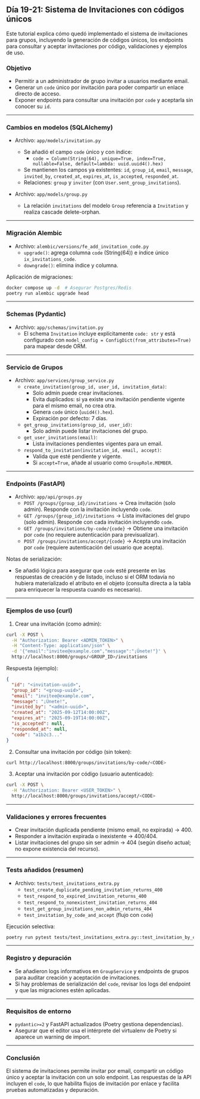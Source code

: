 ## Día 19-21: Sistema de Invitaciones con códigos únicos

Este tutorial explica cómo quedó implementado el sistema de invitaciones para grupos, incluyendo la generación de códigos únicos, los endpoints para consultar y aceptar invitaciones por código, validaciones y ejemplos de uso.

### Objetivo
- Permitir a un administrador de grupo invitar a usuarios mediante email.
- Generar un `code` único por invitación para poder compartir un enlace directo de acceso.
- Exponer endpoints para consultar una invitación por `code` y aceptarla sin conocer su `id`.

---

### Cambios en modelos (SQLAlchemy)
- Archivo: `app/models/invitation.py`
  - Se añadió el campo `code` único y con índice:
    - `code = Column(String(64), unique=True, index=True, nullable=False, default=lambda: uuid.uuid4().hex)`
  - Se mantienen los campos ya existentes: `id`, `group_id`, `email`, `message`, `invited_by`, `created_at`, `expires_at`, `is_accepted`, `responded_at`.
  - Relaciones: `group` y `inviter` (con `User.sent_group_invitations`).

- Archivo: `app/models/group.py`
  - La relación `invitations` del modelo `Group` referencia a `Invitation` y realiza cascade delete-orphan.

---

### Migración Alembic
- Archivo: `alembic/versions/fe_add_invitation_code.py`
  - `upgrade()`: agrega columna `code` (String(64)) e índice único `ix_invitations_code`.
  - `downgrade()`: elimina índice y columna.

Aplicación de migraciones:
```bash
docker compose up -d  # Asegurar Postgres/Redis
poetry run alembic upgrade head
```

---

### Schemas (Pydantic)
- Archivo: `app/schemas/invitation.py`
  - El schema `Invitation` incluye explícitamente `code: str` y está configurado con `model_config = ConfigDict(from_attributes=True)` para mapear desde ORM.

---

### Servicio de Grupos
- Archivo: `app/services/group_service.py`
  - `create_invitation(group_id, user_id, invitation_data)`:
    - Solo admin puede crear invitaciones.
    - Evita duplicados: si ya existe una invitación pendiente vigente para el mismo email, no crea otra.
    - Genera `code` único (`uuid4().hex`).
    - Expiración por defecto: 7 días.
  - `get_group_invitations(group_id, user_id)`:
    - Solo admin puede listar invitaciones del grupo.
  - `get_user_invitations(email)`:
    - Lista invitaciones pendientes vigentes para un email.
  - `respond_to_invitation(invitation_id, email, accept)`:
    - Valida que esté pendiente y vigente.
    - Si `accept=True`, añade al usuario como `GroupRole.MEMBER`.

---

### Endpoints (FastAPI)
- Archivo: `app/api/groups.py`
  - `POST /groups/{group_id}/invitations` → Crea invitación (solo admin). Responde con la invitación incluyendo `code`.
  - `GET /groups/{group_id}/invitations` → Lista invitaciones del grupo (solo admin). Responde con cada invitación incluyendo `code`.
  - `GET /groups/invitations/by-code/{code}` → Obtiene una invitación por `code` (no requiere autenticación para previsualizar).
  - `POST /groups/invitations/accept/{code}` → Acepta una invitación por `code` (requiere autenticación del usuario que acepta).

Notas de serialización:
- Se añadió lógica para asegurar que `code` esté presente en las respuestas de creación y de listado, incluso si el ORM todavía no hubiera materializado el atributo en el objeto (consulta directa a la tabla para enriquecer la respuesta cuando es necesario).

---

### Ejemplos de uso (curl)
1) Crear una invitación (como admin):
```bash
curl -X POST \
  -H "Authorization: Bearer <ADMIN_TOKEN>" \
  -H "Content-Type: application/json" \
  -d '{"email":"invitee@example.com","message":"¡Únete!"}' \
  http://localhost:8000/groups/<GROUP_ID>/invitations
```
Respuesta (ejemplo):
```json
{
  "id": "<invitation-uuid>",
  "group_id": "<group-uuid>",
  "email": "invitee@example.com",
  "message": "¡Únete!",
  "invited_by": "<admin-uuid>",
  "created_at": "2025-09-12T14:00:00Z",
  "expires_at": "2025-09-19T14:00:00Z",
  "is_accepted": null,
  "responded_at": null,
  "code": "a1b2c3..."
}
```

2) Consultar una invitación por código (sin token):
```bash
curl http://localhost:8000/groups/invitations/by-code/<CODE>
```

3) Aceptar una invitación por código (usuario autenticado):
```bash
curl -X POST \
  -H "Authorization: Bearer <USER_TOKEN>" \
  http://localhost:8000/groups/invitations/accept/<CODE>
```

---

### Validaciones y errores frecuentes
- Crear invitación duplicada pendiente (mismo email, no expirada) → 400.
- Responder a invitación expirada o inexistente → 400/404.
- Listar invitaciones del grupo sin ser admin → 404 (según diseño actual; no expone existencia del recurso).

---

### Tests añadidos (resumen)
- Archivo: `tests/test_invitations_extra.py`
  - `test_create_duplicate_pending_invitation_returns_400`
  - `test_respond_to_expired_invitation_returns_400`
  - `test_respond_to_nonexistent_invitation_returns_404`
  - `test_get_group_invitations_non_admin_returns_404`
  - `test_invitation_by_code_and_accept` (flujo con `code`)

Ejecución selectiva:
```bash
poetry run pytest tests/test_invitations_extra.py::test_invitation_by_code_and_accept -q
```

---

### Registro y depuración
- Se añadieron logs informativos en `GroupService` y endpoints de grupos para auditar creación y aceptación de invitaciones.
- Si hay problemas de serialización del `code`, revisar los logs del endpoint y que las migraciones estén aplicadas.

---

### Requisitos de entorno
- `pydantic>=2` y FastAPI actualizados (Poetry gestiona dependencias).
- Asegurar que el editor usa el intérprete del virtualenv de Poetry si aparece un warning de import.

---

### Conclusión
El sistema de invitaciones permite invitar por email, compartir un código único y aceptar la invitación con un solo endpoint. Las respuestas de la API incluyen el `code`, lo que habilita flujos de invitación por enlace y facilita pruebas automatizadas y depuración.


